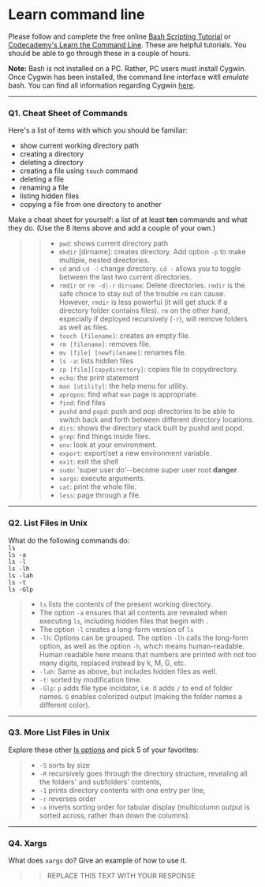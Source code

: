 # Learn command line

Please follow and complete the free online [Bash Scripting Tutorial](https://ryanstutorials.net/bash-scripting-tutorial/) or [Codecademy's Learn the Command Line](https://www.codecademy.com/learn/learn-the-command-line). These are helpful tutorials. You should be able to go through these in a couple of hours.

**Note:** Bash is not installed on a PC. Rather, PC users must install Cygwin. Once Cygwin has been installed, the command line interface witll _emulate_ bash. You can find all information regarding Cygwin [here](https://www.cygwin.com/).

---

### Q1.  Cheat Sheet of Commands  

Here's a list of items with which you should be familiar:  
* show current working directory path
* creating a directory
* deleting a directory
* creating a file using `touch` command
* deleting a file
* renaming a file
* listing hidden files
* copying a file from one directory to another

Make a cheat sheet for yourself: a list of at least **ten** commands and what they do.  (Use the 8 items above and add a couple of your own.)  

> > - `pwd`: shows current directory path
> > - `mkdir` [dirname]: creates directory. Add option `-p` to make multiple, nested directories.
> > - `cd` and `cd -`: change directory. `cd -` allows you to toggle between the last two current directories.
> > - `rmdir` or `rm -d|-r` `dirname`: Delete directories. `rmdir` is the safe choice to stay out of the trouble `rm` can cause. However, `rmdir` is less powerful (it will get stuck if a directory folder contains files). `rm` on the other hand, especially if deployed recursively (`-r`), will remove folders as well as files. 
> > - `touch [filename]`: creates an empty file. 
> > - `rm [filename]`: removes file.
> > - `mv [file] [newfilename]`: renames file. 
> > - `ls -a`: lists hidden files 
> > - `cp [file][copydirectory]`: copies file to copydirectory.
> > - `echo`: the print statement 
> > - `man [utility]`: the help menu for utility.
> > - `apropos`: find what `man` page is appropriate.
> > - `find`: find files
> > - `pushd` and `popd`: push and pop directories to be able to switch back and forth between different directory locations.
> > - `dirs`: shows the directory stack built by pushd and popd.
> > - `grep`: find things inside files.
> > - `env`: look at your environment.
> > - `export`: export/set a new environment variable.
> > - `exit`: exit the shell
> > - `sudo`: 'super user do'--become super user root **danger**.
> > - `xargs`: execute arguments.
> > - `cat`: print the whole file.
> > - `less`: page through a file.
---

### Q2.  List Files in Unix   

What do the following commands do:  
`ls`  
`ls -a`  
`ls -l`  
`ls -lh`  
`ls -lah`  
`ls -t`  
`ls -Glp`  

> - `ls` lists the contents of the present working directory.
> -  The option `-a` ensures that all contents are revealed when executing `ls`, including hidden files that begin with `.` 
> - The option `-l` creates a long-form version of `ls`
> - `-lh`: Options can be grouped. The option `-lh` calls the long-form option, as well as the option `-h`, which means human-readable. Human readable here means that numbers are printed with not too many digits, replaced instead by k, M, G, etc. 
> - `-lah`: Same as above, but includes hidden files as well.
> - `-t`: sorted by modification time.
> - `-Glp`: `p` adds file type incidator, i.e. it adds `/` to end of folder names. `G` enables colorized output (making the folder names a different color). 

---

### Q3.  More List Files in Unix  

Explore these other [ls options](http://www.techonthenet.com/unix/basic/ls.php) and pick 5 of your favorites:

> - `-S` sorts by size
> - `-R` recursively goes through the directory structure, revealing all the folders' and subfolders' contents,
> - `-1` prints directory contents with one entry per line,  
> - `-r` reverses order
> - `-x` inverts sorting order for tabular display (multicolumn output is sorted across, rather than down the columns).
---

### Q4.  Xargs   

What does `xargs` do? Give an example of how to use it.

> > REPLACE THIS TEXT WITH YOUR RESPONSE

 

